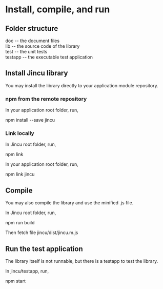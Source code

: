 # Install, compile, and run

## Folder structure

doc -- the document files  
lib -- the source code of the library  
test -- the unit tests  
testapp -- the executable test application

## Install Jincu library

You may install the library directly to your application module repository.

### npm from the remote repository
In your application root folder, run,

npm install --save jincu

### Link locally
In Jincu root folder, run,

npm link

In your application root folder, run,

npm link jincu

## Compile

You may also compile the library and use the minified .js file.

In Jincu root folder, run,

npm run build

Then fetch file jincu/dist/jincu.m.js

## Run the test application

The library itself is not runnable, but there is a testapp to test the library.

In jincu/testapp, run,

npm start

